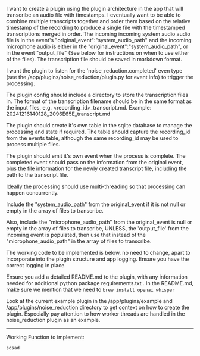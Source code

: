 I want to create a plugin using the plugin architecture in the app that will transcribe an audio file with timestamps. I eventually want to be able to combine multiple transcripts together and order them based on the relative timestamp of the recording to produce a single file with the timestamped transcriptions merged in order. The incoming incoming system audio audio file is in the event's "original_event":"system_audio_path" and the incoming microphone audio is either  in the "original_event":"system_audio_path", or in the event "output_file" (See below for instructions on when to use either of the files).  The transcription file should be saved in markdown format.

I want the plugin to listen for the 'noise_reduction.completed' even type (see the /app/plugins/noise_reduction/plugin.py for event info) to trigger the processing. 

The plugin config should include a directory to store the transcription files in.  The format of the transcription filename should be in the same format as the input files, e.g. <recording_id>_transcript.md.  Example: 20241216140128_2096E65E_transcript.md

The plugin should create it's own table in the sqlite database to manage the processing and state if required.  The table should capture the recording_id from the events table, although the same recording_id may be used to process multiple files.

The plugin should emit it's own event when the process is complete.  The completed event should pass on the information from the original event, plus the file information for the newly created transcript file, including the path to the transcript file.

Ideally the processing should use multi-threading so that processing can happen concurrently.

Include the "system_audio_path" from the original_event if it is not null or empty in the array of files to transcribe.

Also, include the "microphone_audio_path" from the original_event is null or empty in the array of files to transcribe, UNLESS, the 'output_file' from the incoming event is populated, then use that instead of the "microphone_audio_path" in the array of files to transcribe.

The working code to be implemented is below, no need to change, apart to incorporate into the plugin structure and app logging.  Ensure you have the correct logging in place.

Ensure you add a detailed README.md to the plugin, with any information needed for additional python package requirements.txt . In the README.md, make sure we mention that we need to `brew install openai whisper`

Look at the current example plugin in the /app/plugins/example and /app/plugins/noise_reduction directory to get context on how to create the plugin.  Especially pay attention to how worker threads are handled in the noise_reduction plugin as an example.

---
Working Function to implement:

```
sdsad
```